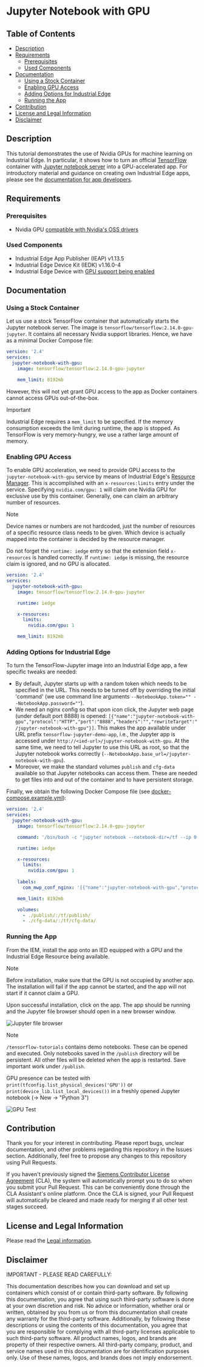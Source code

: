 # Jupyter Notebook with GPU <!-- omit from toc -->

## Table of Contents <!-- omit from toc -->

- [Description](#description)
- [Requirements](#requirements)
  - [Prerequisites](#prerequisites)
  - [Used Components](#used-components)
- [Documentation](#documentation)
  - [Using a Stock Container](#using-a-stock-container)
  - [Enabling GPU Access](#enabling-gpu-access)
  - [Adding Options for Industrial Edge](#adding-options-for-industrial-edge)
  - [Running the App](#running-the-app)
- [Contribution](#contribution)
- [License and Legal Information](#license-and-legal-information)
- [Disclaimer](#disclaimer)

## Description

This tutorial demonstrates the use of Nvidia GPUs for machine learning on Industrial Edge.
In particular, it shows how to turn an official [TensorFlow](https://www.tensorflow.org) container with [Jupyter notebook server](https://jupyter.org/) into a GPU-accelerated app.
For introductory material and guidance on creating own Industrial Edge apps, please see the [documentation for app developers](https://docs.eu1.edge.siemens.cloud/develop_an_application/index.html).

## Requirements

### Prerequisites

- Nvidia GPU [compatible with Nvidia's OSS drivers](https://github.com/NVIDIA/open-gpu-kernel-modules#compatible-gpus)

### Used Components

- Industrial Edge App Publisher (IEAP) v1.13.5
- Industrial Edge Device Kit (IEDK) v1.16.0-4
- Industrial Edge Device with [GPU support being enabled](https://docs.eu1.edge.siemens.cloud/build_a_device/device_building/development/configuration/capabilitiesjson.html#hostresourcemanager)

## Documentation

### Using a Stock Container

Let us use a stock TensorFlow container that automatically starts the Jupyter notebook server.
The image is `tensorflow/tensorflow:2.14.0-gpu-jupyter`.
It contains all necessary Nvidia support libraries.
Hence, we have as a minimal Docker Compose file:

```yaml
version: '2.4'
services:
  jupyter-notebook-with-gpu:
    image: tensorflow/tensorflow:2.14.0-gpu-jupyter

    mem_limit: 8192mb
```

However, this will not yet grant GPU access to the app as Docker containers cannot access GPUs out-of-the-box.

> [!IMPORTANT]
> Industrial Edge requires a `mem_limit` to be specified.
> If the memory consumption exceeds the limit during runtime, the app is stopped.
> As TensorFlow is very memory-hungry, we use a rather large amount of memory.

### Enabling GPU Access

To enable GPU acceleration, we need to provide GPU access to the `jupyter-notebook-with-gpu` service by means of Industrial Edge's [Resource Manager](https://docs.eu1.edge.siemens.cloud/develop_an_application/developer_guide/resource_manager/06_index.html).
This is accomplished with an `x-resources:limits` entry under the service.
Specifying `nvidia.com/gpu: 1` will claim one Nvidia GPU for exclusive use by this container.
Generally, one can claim an arbitrary number of resources.

> [!NOTE]
> Device names or numbers are not hardcoded, just the number of resources of a specific resource class needs to be given.
> Which device is actually mapped into the container is decided by the resource manager.

Do not forget the `runtime: iedge` entry so that the extension field `x-resources` is handled correctly.
If `runtime: iedge` is missing, the resource claim is ignored, and no GPU is allocated.

```yaml
version: '2.4'
services:
  jupyter-notebook-with-gpu:
    image: tensorflow/tensorflow:2.14.0-gpu-jupyter

    runtime: iedge

    x-resources:
      limits:
        nvidia.com/gpu: 1

    mem_limit: 8192mb
```

### Adding Options for Industrial Edge

To turn the TensorFlow-Jupyter image into an Industrial Edge app, a few specific tweaks are needed:

- By default, Jupyter starts up with a random token which needs to be specified in the URL.
This needs to be turned off by overriding the initial 'command' (we use command line arguments `--NotebookApp.token="" --NotebookApp.password=""`).
- We need an nginx config so that upon icon click, the Jupyter web page (under default port 8888) is opened:
`[{"name":"jupyter-notebook-with-gpu","protocol":"HTTP","port":"8888","headers":"","rewriteTarget":"/jupyter-notebook-with-gpu"}]`.
This makes the app available under URL prefix `tensorflow-jupyter-demo-app`, i.e., the Jupyter app is accessed under `http://<ied-url>/jupyter-notebook-with-gpu`.
At the same time, we need to tell Jupyter to use this URL as root, so that the Jupyter notebook works correctly (`--NotebookApp.base_url=/jupyter-notebook-with-gpu`).
- Moreover, we make the standard volumes `publish` and `cfg-data` available so that Jupyter notebooks can access them.
These are needed to get files into and out of the container and to have persistent storage.

Finally, we obtain the following Docker Compose file (see [docker-compose.example.yml](./docker-compose.example.yml)):

```yaml
version: '2.4'
services:
  jupyter-notebook-with-gpu:
    image: tensorflow/tensorflow:2.14.0-gpu-jupyter

    command: '/bin/bash -c "jupyter notebook --notebook-dir=/tf --ip 0.0.0.0 --no-browser --allow-root --NotebookApp.allow_origin=* --NotebookApp.base_url=/jupyter-notebook-with-gpu --NotebookApp.token=\"\" --NotebookApp.password=\"\" > /tf/publish/jupyter-console.log 2>&1"'

    runtime: iedge

    x-resources:
      limits:
        nvidia.com/gpu: 1
 
    labels:
      com_mwp_conf_nginx: '[{"name":"jupyter-notebook-with-gpu","protocol":"HTTP","port":"8888","headers":"","rewriteTarget":"/jupyter-notebook-with-gpu"}]'

    mem_limit: 8192mb

    volumes:
      - ./publish/:/tf/publish/
      - ./cfg-data/:/tf/cfg-data/
```

### Running the App

From the IEM, install the app onto an IED equipped with a GPU and the Industrial Edge Resource being available.

> [!NOTE]
> Before installation, make sure that the GPU is not occupied by another app.
> The installation will fail if the app cannot be started, and the app will not start if it cannot claim a GPU.

Upon successful installation, click on the app.
The app should be running and the Jupyter file browser should open in a new browser window.

![Jupyter file browser](docs/graphics/jupyter.png "Jupyter file browser")

> [!NOTE]
> `/tensorflow-tutorials` contains demo notebooks.
> These can be opened and executed.
> Only notebooks saved in the `/publish` directory will be persistent.
> All other files will be deleted when the app is restarted.
> Save important work under `/publish`.

GPU presence can be tested with `print(tfconfig.list_physical_devices('GPU'))` or `print(device_lib.list_local_devices())` in a freshly opened Jupyter notebook (-> New -> "Python 3")

![GPU Test](docs/graphics/gputest.png "GPU Test")

## Contribution

Thank you for your interest in contributing.
Please report bugs, unclear documentation, and other problems regarding this repository in the Issues section.
Additionally, feel free to propose any changes to this repository using Pull Requests.

If you haven't previously signed the [Siemens Contributor License Agreement](https://cla-assistant.io/industrial-edge/) (CLA), the system will automatically prompt you to do so when you submit your Pull Request.
This can be conveniently done through the CLA Assistant's online platform.
Once the CLA is signed, your Pull Request will automatically be cleared and made ready for merging if all other test stages succeed.

## License and Legal Information

Please read the [Legal information](LICENSE.txt).

## Disclaimer

IMPORTANT - PLEASE READ CAREFULLY:

This documentation describes how you can download and set up containers which consist of or contain third-party software.
By following this documentation, you agree that using such third-party software is done at your own discretion and risk.
No advice or information, whether oral or written, obtained by you from us or from this documentation shall create any warranty for the third-party software.
Additionally, by following these descriptions or using the contents of this documentation, you agree that you are responsible for complying with all third-party licenses applicable to such third-party software.
All product names, logos, and brands are property of their respective owners.
All third-party company, product, and service names used in this documentation are for identification purposes only.
Use of these names, logos, and brands does not imply endorsement.
